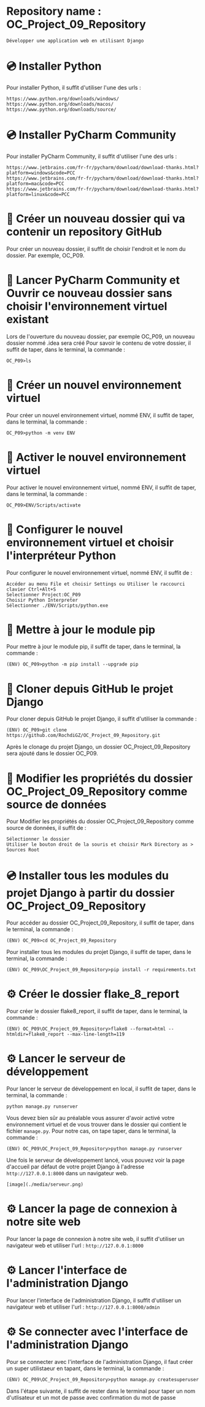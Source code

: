 # Repository name : OC_Project_09_Repository
```
Développer une application web en utilisant Django
```
# 💿 Installer Python
Pour installer Python, il suffit d'utiliser l'une des urls :
```
https://www.python.org/downloads/windows/
https://www.python.org/downloads/macos/
https://www.python.org/downloads/source/
```
# 💿 Installer PyCharm Community
Pour installer PyCharm Community, il suffit d'utiliser l'une des urls :
```
https://www.jetbrains.com/fr-fr/pycharm/download/download-thanks.html?platform=windows&code=PCC
https://www.jetbrains.com/fr-fr/pycharm/download/download-thanks.html?platform=mac&code=PCC
https://www.jetbrains.com/fr-fr/pycharm/download/download-thanks.html?platform=linux&code=PCC
```
# 📖 Créer un nouveau dossier qui va contenir un repository GitHub
Pour créer un nouveau dossier, il suffit de choisir l'endroit et le nom du dossier. Par exemple, OC_P09.
# 📖 Lancer PyCharm Community et Ouvrir ce nouveau dossier sans choisir l'environnement virtuel existant
Lors de l'ouverture du nouveau dossier, par exemple OC_P09, un nouveau dossier nommé .idea sera créé
Pour savoir le contenu de votre dossier, il suffit de taper, dans le terminal, la commande :
```
OC_P09>ls
```
# 📖 Créer un nouvel environnement virtuel
Pour créer un nouvel environnement virtuel, nommé ENV, il suffit de taper, dans le terminal, la commande :
```
OC_P09>python -m venv ENV
``` 
# 📖 Activer le nouvel environnement virtuel
Pour activer le nouvel environnement virtuel, nommé ENV, il suffit de taper, dans le terminal, la commande :
```
OC_P09>ENV/Scripts/activate
``` 
# 📖 Configurer le nouvel environnement virtuel et choisir l'interpréteur Python
Pour configurer le nouvel environnement virtuel, nommé ENV, il suffit de :
```
Accéder au menu File et choisir Settings ou Utiliser le raccourci clavier Ctrl+Alt+S
Selectionner Project:OC_P09
Choisir Python Interpreter
Sélectionner ./ENV/Scripts/python.exe
``` 
# 📖 Mettre à jour le module pip
Pour mettre à jour le module pip, il suffit de taper, dans le terminal, la commande :
```
(ENV) OC_P09>python -m pip install --upgrade pip
``` 
# 📖 Cloner depuis GitHub le projet Django
Pour cloner depuis GitHub le projet Django, il suffit d'utiliser la commande :
```
(ENV) OC_P09>git clone https://github.com/RochdiGZ/OC_Project_09_Repository.git
```
Après le clonage du projet Django, un dossier OC_Project_09_Repository sera ajouté dans le dossier OC_P09.
# 📖 Modifier les propriétés du dossier OC_Project_09_Repository comme source de données
Pour Modifier les propriétés du dossier OC_Project_09_Repository comme source de données, il suffit de :
```
Sélectionner le dossier
Utiliser le bouton droit de la souris et choisir Mark Directory as > Sources Root
```
# 💿 Installer tous les modules du projet Django à partir du dossier OC_Project_09_Repository
Pour accéder au dossier OC_Project_09_Repository, il suffit de taper, dans le terminal, la commande :
```
(ENV) OC_P09>cd OC_Project_09_Repository
```
Pour installer tous les modules du projet Django, il suffit de taper, dans le terminal, la commande :
```
(ENV) OC_P09\OC_Project_09_Repository>pip install -r requirements.txt
```
# ⚙️ Créer le dossier flake_8_report
Pour créer le dossier flake8_report, il suffit de taper, dans le terminal, la commande :
```
(ENV) OC_P09\OC_Project_09_Repository>flake8 --format=html --htmldir=flake8_report --max-line-length=119
```
# ⚙️ Lancer le serveur de développement
Pour lancer le serveur de développement en local, il suffit de taper, dans le terminal, la commande :
```
python manage.py runserver
``` 
Vous devez bien sûr au préalable vous assurer d'avoir activé votre environnement virtuel et de vous trouver
dans le dossier qui contient le fichier `manage.py`.
Pour notre cas, on tape taper, dans le terminal, la commande :
```
(ENV) OC_P09\OC_Project_09_Repository>python manage.py runserver
``` 
Une fois le serveur de développement lancé, vous pouvez voir la page d'accueil par défaut de votre projet Django
à l'adresse `http://127.0.0.1:8000` dans un navigateur web.
```
[image](./media/serveur.png)
```
# ⚙️ Lancer la page de connexion à notre site web
Pour lancer la page de connexion à notre site web, il suffit d'utiliser un navigateur web et utiliser l'url :
`http://127.0.0.1:8000`
# ⚙️ Lancer l'interface de l'administration Django
Pour lancer l'interface de l'administration Django, il suffit d'utiliser un navigateur web et utiliser l'url :
`http://127.0.0.1:8000/admin`
# ⚙️ Se connecter avec l'interface de l'administration Django
Pour se connecter avec l'interface de l'administration Django,
il faut créer un super utilistaeur en tapant, dans le terminal, la commande :
```
(ENV) OC_P09\OC_Project_09_Repository>python manage.py createsuperuser
``` 
Dans l'étape suivante, il suffit de rester dans le terminal pour 
taper un nom d'utlisateur et un mot de passe avec confirmation du mot de passe